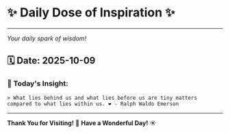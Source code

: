 # ✨ Daily Dose of Inspiration ✨

--- 

_Your daily spark of wisdom!_

## 🗓️ Date: **2025-10-09**

### 💬 Today's Insight:
```
> What lies behind us and what lies before us are tiny matters compared to what lies within us. ❤️ - Ralph Waldo Emerson
```

--- 

**Thank You for Visiting!** 🙏
**Have a Wonderful Day!** ☀️
